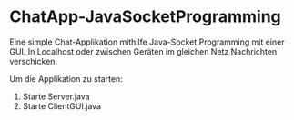# ChatApp-JavaSocketProgramming

Eine simple Chat-Applikation mithilfe Java-Socket Programming mit einer GUI. In Localhost oder zwischen Geräten im gleichen Netz Nachrichten verschicken.

Um die Applikation zu starten: 
  1. Starte Server.java
  2. Starte ClientGUI.java
